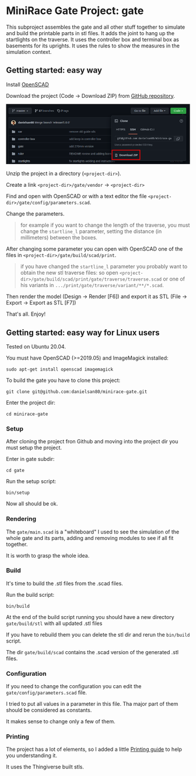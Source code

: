 # MiniRace Gate Project: gate

This subproject assembles the gate and all other stuff together to simulate
and build the printable parts in stl files.
It adds the joint to hang up the startlights on the traverse.
It uses the controller box and terminal box as basements for its uprights.
It uses the rules to show the measures in the simulation context.

## Getting started: easy way

Install [OpenSCAD](https://openscad.org/)

Download the project (Code -> Download ZIP) from [GitHub repository](https://github.com/danielsan80/minirace-gate).

![Download the project](doc/download-repository.png "Download the project")

Unzip the project in a directory (`<project-dir>`).

Create a link `<project-dir>/gate/vendor` -> `<project-dir>` 

Find and open with OpenSCAD or with a text editor the file `<project-dir>/gate/config/parameters.scad`.

Change the parameters.

> for example if you want to change the length of the traverse,
you must change the `startline_l` parameter, setting the distance (in millimeters) between the boxes.

After changing some parameter you can open with OpenSCAD one of the files in `<project-dir>/gate/build/scad/print`.

> if you have changed the `startline_l` parameter you probably want to obtain the new stl traverse files:
> so open `<project-dir>/gate/build/scad/print/gate/traverse/traverse.scad`
> or one of his variants in `.../print/gate/traverse/variant/**/*.scad`.
 
Then render the model (Design -> Render [F6]) and export it as STL (File -> Export -> Export as STL [F7])

That's all. Enjoy!


## Getting started: easy way for Linux users

Tested on Ubuntu 20.04.

You must have OpenSCAD (>=2019.05) and ImageMagick installed:

```
sudo apt-get install openscad imagemagick
```

To build the gate you have to clone this project:

```
git clone git@github.com:danielsan80/minirace-gate.git
```

Enter the project dir:

```
cd minirace-gate
```

### Setup
After cloning the project fron Github and moving into the project dir you must setup the project.

Enter in gate subdir:

```
cd gate
```

Run the setup script:

```
bin/setup
```

Now all should be ok.

### Rendering
The `gate/main.scad` is a "whiteboard" I used to see the simulation of the whole gate and its parts,
adding and removing modules to see if all fit together.

It is worth to grasp the whole idea.

### Build

It's time to build the .stl files from the .scad files.


Run the build script:

```
bin/build
```

At the end of the build script running you should have a new directory `gate/build/stl`
with all updated .stl files

If you have to rebuild them you can delete the stl dir and rerun the `bin/build` script. 

The dir `gate/build/scad` contains the .scad version of the generated .stl files. 

### Configuration

If you need to change the configuration you can edit the `gate/config/parameters.scad` file.

I tried to put all values in a parameter in this file. Tha major part of them should be considered as constants.

It makes sense to change only a few of them. 

### Printing

The project has a lot of elements, so I added a little [Printing guide](doc/printing.md) to help you understanding it.

It uses the Thingiverse built stls. 
